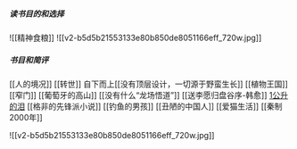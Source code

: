 ##### 读书目的和选择
![[精神食粮]]
![[v2-b5d5b21553133e80b850de8051166eff_720w.jpg]]

##### 书目和简评

[[人的境况]]
[[转世]]
自下而上[[没有顶层设计，一切源于野蛮生长]]
[[植物王国]]
[[窄门]]
[[葡萄牙的高山]]
[[没有什么“龙场悟道”]]
[[送李愿归盘谷序-韩愈]]
[1公升的泪](活着就是人生的意义吧，而健康就是幸福)
[[格非的先锋派小说]]
[[钓鱼的男孩]]
[[丑陋的中国人]]
[[爱猫生活]]
[[秦制2000年]]




![[v2-b5d5b21553133e80b850de8051166eff_720w.jpg]]
